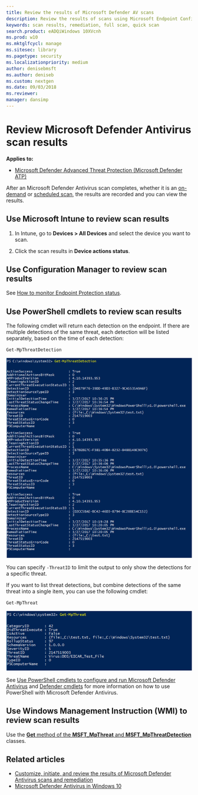 ```yaml
---
title: Review the results of Microsoft Defender AV scans 
description: Review the results of scans using Microsoft Endpoint Configuration Manager, Microsoft Intune, or the Windows Security app
keywords: scan results, remediation, full scan, quick scan
search.product: eADQiWindows 10XVcnh
ms.prod: w10
ms.mktglfcycl: manage
ms.sitesec: library
ms.pagetype: security
ms.localizationpriority: medium
author: denisebmsft
ms.author: deniseb
ms.custom: nextgen
ms.date: 09/03/2018
ms.reviewer: 
manager: dansimp
---
```


# Review Microsoft Defender Antivirus scan results

**Applies to:**

- [Microsoft Defender Advanced Threat Protection (Microsoft Defender ATP)](https://go.microsoft.com/fwlink/p/?linkid=2069559)

After an Microsoft Defender Antivirus scan completes, whether it is an [on-demand](run-scan-microsoft-defender-antivirus.md) or [scheduled scan](scheduled-catch-up-scans-microsoft-defender-antivirus.md), the results are recorded and you can view the results. 


## Use Microsoft Intune to review scan results

1. In Intune, go to **Devices > All Devices** and select the device you want to scan.

2. Click the scan results in **Device actions status**.

## Use Configuration Manager to review scan results

See [How to monitor Endpoint Protection status](https://docs.microsoft.com/configmgr/protect/deploy-use/monitor-endpoint-protection).

## Use PowerShell cmdlets to review scan results

The following cmdlet will return each detection on the endpoint. If there are multiple detections of the same threat, each detection will be listed separately, based on the time of each detection:

```PowerShell
Get-MpThreatDetection
```

![IMAGEALT](images/defender/wdav-get-mpthreatdetection.png)

You can specify `-ThreatID` to limit the output to only show the detections for a specific threat.

If you want to list threat detections, but combine detections of the same threat into a single item, you can use the following cmdlet:

```PowerShell
Get-MpThreat
```

![IMAGEALT](images/defender/wdav-get-mpthreat.png)

See [Use PowerShell cmdlets to configure and run Microsoft Defender Antivirus](use-powershell-cmdlets-microsoft-defender-antivirus.md) and [Defender cmdlets](https://technet.microsoft.com/itpro/powershell/windows/defender/index) for more information on how to use PowerShell with Microsoft Defender Antivirus.

## Use Windows Management Instruction (WMI) to review scan results

Use the [**Get** method of the **MSFT_MpThreat** and **MSFT_MpThreatDetection**](https://msdn.microsoft.com/library/dn439477(v=vs.85).aspx) classes.


## Related articles

- [Customize, initiate, and review the results of Microsoft Defender Antivirus scans and remediation](customize-run-review-remediate-scans-microsoft-defender-antivirus.md)
- [Microsoft Defender Antivirus in Windows 10](microsoft-defender-antivirus-in-windows-10.md)
